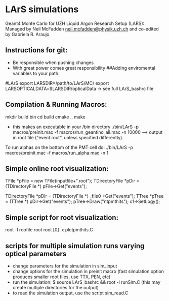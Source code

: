# LArS simulations
 Geant4 Monte Carlo for UZH Liquid Argon Research Setup (LARS): 
 Managed by Neil McFadden neil.mcfadden@physik.uzh.ch and co-edited by Gabriela R. Araujo 

## Instructions for git:
- Be responsible when pushing changes
- With great power comes great responsibility
##Adding enviromental variables to your path:

#LArS
export LARSDIR=/path/to/LArS/MC/
export LARSOPTICALDATA=$LARSDIR/opticalData
-> see full LArS_bashrc file

## Compilation & Running Macros:
mkdir build bin
cd build
cmake ..
make
- this makes an executable in your /bin directory
./bin/LArS -p macros/preinit.mac -f macros/run_geantino_all.mac -n 10000
--> output in root file ("event.root", unless specified differently).

To run alphas on the bottom of the PMT cell do:
./bin/LArS -p macros/preinit.mac -f macros/run_alpha.mac -n 1

## Simple online root visualization: 
TFile *pFile = new TFile(inputfile+".root");
TDirectoryFile *pDir = (TDirectoryFile *) pFile->Get("events");

TDirectoryFile *pDir = (TDirectoryFile *) _file0->Get("events");
TTree *pTree = (TTree *) pDir->Get("events");
pTree->Draw("ntpmthits");
c1->SetLogy();

## Simple script for root visualization:
root -l roofile.root
root [0] .x plotpmthits.C

## scripts for multiple simulation runs varying optical parameters
 - change parameters for the simulation in sim_input
 - change options for the simulation in preinit macro (fast simulation option produces smaller root files, use TTX, PEN, etc)
 - run the simulation:
	 $ source LArS_bashrc && root -l runSim.C  (this may create multiple directories for the output)
 - to read the simulation output, use the script sim_read.C


